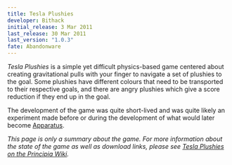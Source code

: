 ```yaml
---
title: Tesla Plushies
developer: Bithack
initial_release: 3 Mar 2011
last_release: 30 Mar 2011
last_version: "1.0.3"
fate: Abandonware
---
```


*Tesla Plushies* is a simple yet difficult physics-based game centered about creating gravitational pulls with your finger to navigate a set of plushies to the goal. Some plushies have different colours that need to be transported to their respective goals, and there are angry plushies which give a score reduction if they end up in the goal.

The development of the game was quite short-lived and was quite likely an experiment made before or during the development of what would later become [Apparatus](apparatus).

*This page is only a summary about the game. For more information about the state of the game as well as download links, please see [Tesla Plushies on the Principia Wiki](https://principia-web.se/wiki/Tesla_Plushies).*
